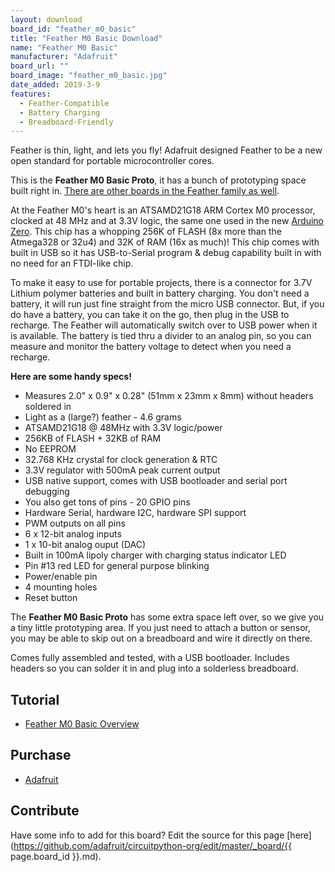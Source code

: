 ```yaml
---
layout: download
board_id: "feather_m0_basic"
title: "Feather M0 Basic Download"
name: "Feather M0 Basic"
manufacturer: "Adafruit"
board_url: ""
board_image: "feather_m0_basic.jpg"
date_added: 2019-3-9
features:
  - Feather-Compatible
  - Battery Charging
  - Breadboard-Friendly
---
```

Feather is thin, light, and lets you fly! Adafruit designed Feather to be a new open standard for portable microcontroller cores.

This is the **Feather M0 Basic Proto**, it has a bunch of prototyping space built right in. [There are other boards in the Feather family as well](https://www.adafruit.com/feather).

At the Feather M0's heart is an ATSAMD21G18 ARM Cortex M0 processor, clocked at 48 MHz and at 3.3V logic, the same one used in the new [Arduino Zero](https://www.adafruit.com/products/2843). This chip has a whopping 256K of FLASH (8x more than the Atmega328 or 32u4) and 32K of RAM (16x as much)! This chip comes with built in USB so it has USB-to-Serial program & debug capability built in with no need for an FTDI-like chip.

To make it easy to use for portable projects, there is a connector for 3.7V Lithium polymer batteries and built in battery charging. You don't need a battery, it will run just fine straight from the micro USB connector. But, if you do have a battery, you can take it on the go, then plug in the USB to recharge. The Feather will automatically switch over to USB power when it is available. The battery is tied thru a divider to an analog pin, so you can measure and monitor the battery voltage to detect when you need a recharge.

**Here are some handy specs!**

*   Measures 2.0" x 0.9" x 0.28" (51mm x 23mm x 8mm) without headers soldered in
*   Light as a (large?) feather - 4.6 grams
*   ATSAMD21G18 @ 48MHz with 3.3V logic/power
*   256KB of FLASH + 32KB of RAM
*   No EEPROM
*   32.768 KHz crystal for clock generation & RTC
*   3.3V regulator with 500mA peak current output
*   USB native support, comes with USB bootloader and serial port debugging
*   You also get tons of pins - 20 GPIO pins
*   Hardware Serial, hardware I2C, hardware SPI support
*   PWM outputs on all pins
*   6 x 12-bit analog inputs
*   1 x 10-bit analog ouput (DAC)
*   Built in 100mA lipoly charger with charging status indicator LED
*   Pin #13 red LED for general purpose blinking
*   Power/enable pin
*   4 mounting holes
*   Reset button

The **Feather M0 Basic Proto** has some extra space left over, so we give you a tiny little prototyping area. If you just need to attach a button or sensor, you may be able to skip out on a breadboard and wire it directly on there.

Comes fully assembled and tested, with a USB bootloader. Includes headers so you can solder it in and plug into a solderless breadboard.

## Tutorial

- [Feather M0 Basic Overview](https://learn.adafruit.com/adafruit-feather-m0-basic-proto)

## Purchase

* [Adafruit](https://www.adafruit.com/product/2772)

## Contribute

Have some info to add for this board? Edit the source for this page [here](https://github.com/adafruit/circuitpython-org/edit/master/_board/{{ page.board_id }}.md).

